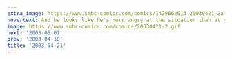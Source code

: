 ```yaml
---
extra_image: https://www.smbc-comics.com/comics/1429662513-20030421-2after.png
hovertext: And he looks like he's more angry at the situation than at you in particular.
image: https://www.smbc-comics.com/comics/20030421-2.gif
next: '2003-05-01'
prev: '2003-04-18'
title: '2003-04-21'
---
```

